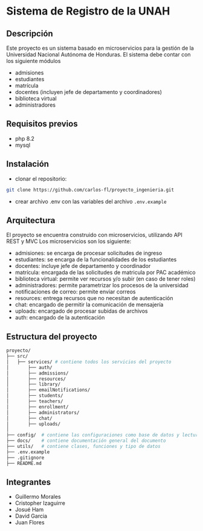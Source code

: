 # Sistema de Registro de la UNAH

## Descripción
Este proyecto es un sistema basado en microservicios para la gestión de la Universidad Nacional Autónoma de Honduras. 
El sistema debe contar con los siguiente módulos
- admisiones 
- estudiantes
- matrícula
- docentes (incluyen jefe de departamento y coordinadores) 
- biblioteca virtual
- administradores

## Requisitos previos
- php 8.2
- mysql

## Instalación
- clonar el repositorio:
```bash
git clone https://github.com/carlos-fl/proyecto_ingenieria.git
```
- crear archivo .env con las variables del archivo `.env.example`

## Arquitectura
El proyecto se encuentra construido con microservicios, utilizando API REST y MVC
Los microservicios son los siguiente:
- admisiones: se encarga de procesar solicitudes de ingreso
- estudiantes: se encarga de la funcionalidades de los estudiantes
- docentes: incluye jefe de departamento y coordinador
- matrícula: encargada de las solicitudes de matricula por PAC académico
- biblioteca virtual: permite ver recursos y/o subir (en caso de tener roles)
- administradores: permite parametrizar los procesos de la universidad
- notificaciones de correo: permite enviar correos
- resources: entrega recursos que no necesitan de autenticación
- chat: encargado de permitir la comunicación de mensajería
- uploads: encargado de procesar subidas de archivos
- auth: encargado de la autenticación

## Estructura del proyecto
```bash
proyecto/
├── src/
│   ├── services/ # contiene todos los servicios del proyecto
│       ├── auth/
│       ├── admissions/
│       ├── resources/
│       ├── library/
│       ├── emailNotifications/
│       ├── students/
│       ├── teachers/
│       ├── enrollment/
│       ├── administrators/
│       ├── chat/
│       ├── uploads/
│ 
├── config/  # contiene las configuraciones como base de datos y lectura de .env
├── docs/    # contiene documentación general del documento
├── utils/   # contiene clases, funciones y tipo de datos
├── .env.example
├── .gitignore
├── README.md
```

## Integrantes
- Guillermo Morales
- Cristopher Izaguirre 
- Josué Ham
- David Garcia
- Juan Flores
